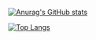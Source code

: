 [![Anurag's GitHub stats](https://github-readme-stats.vercel.app/api?username=dkackman&show_icons=true&theme=transparent&hide=jupyter,mustache)](https://github.com/anuraghazra/github-readme-stats)

[![Top Langs](https://github-readme-stats.vercel.app/api/top-langs/?username=dkackman&show_icons=true&theme=transparent)](https://github.com/anuraghazra/github-readme-stats)
